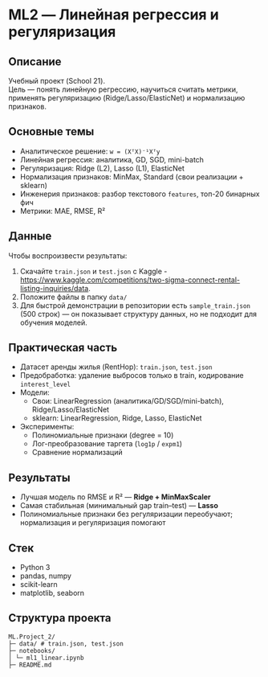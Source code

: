 # ML2 — Линейная регрессия и регуляризация

## Описание
Учебный проект (School 21).  
Цель — понять линейную регрессию, научиться считать метрики, применять регуляризацию (Ridge/Lasso/ElasticNet) и нормализацию признаков.

## Основные темы
* Аналитическое решение: `w = (XᵀX)⁻¹Xᵀy`  
* Линейная регрессия: аналитика, GD, SGD, mini-batch  
* Регуляризация: Ridge (L2), Lasso (L1), ElasticNet  
* Нормализация признаков: MinMax, Standard (свои реализации + sklearn)  
* Инженерия признаков: разбор текстового `features`, топ-20 бинарных фич  
* Метрики: MAE, RMSE, R²  

## Данные 
Чтобы воспроизвести результаты:  
1. Скачайте `train.json` и `test.json` с Kaggle - https://www.kaggle.com/competitions/two-sigma-connect-rental-listing-inquiries/data.  
2. Положите файлы в папку `data/` 
3. Для быстрой демонстрации в репозитории есть `sample_train.json` (500 строк) — он показывает структуру данных, но не подходит для обучения моделей.

## Практическая часть
* Датасет аренды жилья (RentHop): `train.json`, `test.json`  
* Предобработка: удаление выбросов только в train, кодирование `interest_level`  
* Модели:
  * Свои: LinearRegression (аналитика/GD/SGD/mini-batch), Ridge/Lasso/ElasticNet  
  * sklearn: LinearRegression, Ridge, Lasso, ElasticNet  
* Эксперименты:
  * Полиномиальные признаки (degree = 10)  
  * Лог-преобразование таргета (`log1p` / `expm1`)  
  * Сравнение нормализаций  

## Результаты
* Лучшая модель по RMSE и R² — **Ridge + MinMaxScaler**  
* Самая стабильная (минимальный gap train–test) — **Lasso**  
* Полиномиальные признаки без регуляризации переобучают; нормализация и регуляризация помогают  

## Стек
* Python 3  
* pandas, numpy  
* scikit-learn  
* matplotlib, seaborn  

## Структура проекта
```
ML.Project_2/
├─ data/ # train.json, test.json
├─ notebooks/
│ └─ ml1_linear.ipynb
├─ README.md
```


